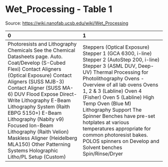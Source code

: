 # Wet_Processing - Table 1

Source: https://wiki.nanofab.ucsb.edu/wiki/Wet_Processing

| 0                                                                                                                                                                                                                                                                                                                                                                                                                                                                             | 1                                                                                                                                                                                                                                                                                                                                                                                                                                                                                   |
|:------------------------------------------------------------------------------------------------------------------------------------------------------------------------------------------------------------------------------------------------------------------------------------------------------------------------------------------------------------------------------------------------------------------------------------------------------------------------------|:------------------------------------------------------------------------------------------------------------------------------------------------------------------------------------------------------------------------------------------------------------------------------------------------------------------------------------------------------------------------------------------------------------------------------------------------------------------------------------|
| Photoresists and Lithography Chemicals See the Chemical Datasheets page. Auto. Coat/Develop (S-Cubed Flexi) Contact Aligners (Optical Exposure) Contact Aligners (SUSS MJB-3) Contact Aligner (SUSS MA-6) DUV Flood Expose Direct-Write Lithography E-Beam Lithography System (Raith EBPG 5150+) E-Beam Lithography (Nabity v9) Focused Ion-Beam Lithography (Raith Velion) Maskless Aligner (Heidelberg MLA150) Other Patterning Systems Holographic Litho/PL Setup (Custom) | Steppers (Optical Exposure) Stepper 1 (GCA 6300, i-line) Stepper 2 (AutoStep 200, i-line) Stepper 3 (ASML DUV, Deep-UV) Thermal Processing for Photolithography Ovens - Overview of all lab ovens Ovens 1, 2 & 3 (Labline) Oven 4 (Fisher) Oven 5 (Labline) High Temp Oven (Blue M) Lithography Support The Spinner Benches have pre-set hotplates at various temperatures appropriate for common photoresist bakes. POLOS spinners on Develop and Solvent benches Spin/Rinse/Dryer |